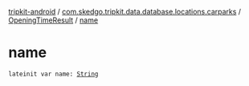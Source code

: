 [tripkit-android](../../index.md) / [com.skedgo.tripkit.data.database.locations.carparks](../index.md) / [OpeningTimeResult](index.md) / [name](./name.md)

# name

`lateinit var name: `[`String`](https://kotlinlang.org/api/latest/jvm/stdlib/kotlin/-string/index.html)